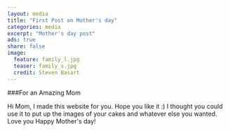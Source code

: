 ```yaml
---
layout: media
title: "First Post on Mother's day"
categories: media
excerpt: "Mother's day post"
ads: true
share: false
image:
  feature: family_l.jpg
  teaser: family_s.jpg
  credit: Steven Basart
---
```


###For an Amazing Mom

Hi Mom, I made this website for you.  Hope you like it :)  I thought you could use it to put up the images of your cakes and whatever else you wanted.  Love you Happy Mother's day!

